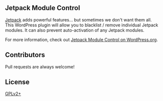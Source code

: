 ## Jetpack Module Control

[Jetpack](https://wordpress.org/plugins/jetpack/) adds powerful features... but sometimes we don't want them all. This WordPress plugin will allow you to blacklist / remove individual Jetpack modules. It can also prevent auto-activation of any Jetpack modules.

For more information, check out [Jetpack Module Control on WordPress.org](https://wordpress.org/plugins/jetpack-module-control/).

## Contributors

Pull requests are always welcome!

## License

[GPLv2+](http://www.gnu.org/licenses/gpl-2.0.html)
